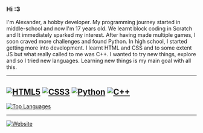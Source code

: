 ### Hi :3

[](https://github.com/1x4nd3r#hi-im-alexander-_)

I'm Alexander, a hobby developer. My programming journey started in middle-school and now I'm 17 years old. We learnt block coding in Scratch and It immediately sparked my interest. After having made multiple games, I soon craved more challenges and found Python. In high school, I started getting more into development. I learnt HTML and CSS and to some extent JS but what really called to me was C++. I wanted to try new things, explore and so I tried new languages. Learning new things is my main goal with all this.

---

[![HTML5](https://camo.githubusercontent.com/63cf3aa8d6efff39dbaa8bd397e7c02a31640a622c264aa3c21375af4d0f62c9/68747470733a2f2f696d672e736869656c64732e696f2f62616467652f2d48544d4c352d3132323333333f7374796c653d666c6174266c6f676f3d68746d6c35266c6f676f436f6c6f723d7768697465)](https://camo.githubusercontent.com/63cf3aa8d6efff39dbaa8bd397e7c02a31640a622c264aa3c21375af4d0f62c9/68747470733a2f2f696d672e736869656c64732e696f2f62616467652f2d48544d4c352d3132323333333f7374796c653d666c6174266c6f676f3d68746d6c35266c6f676f436f6c6f723d7768697465) [![CSS3](https://camo.githubusercontent.com/5362713ff434b25e8bc5c5f1722bc677d43886c533061f54ae64b27e8e29bac1/68747470733a2f2f696d672e736869656c64732e696f2f62616467652f2d435353332d3132323333333f7374796c653d666c6174266c6f676f3d63737333266c6f676f436f6c6f723d7768697465)](https://camo.githubusercontent.com/5362713ff434b25e8bc5c5f1722bc677d43886c533061f54ae64b27e8e29bac1/68747470733a2f2f696d672e736869656c64732e696f2f62616467652f2d435353332d3132323333333f7374796c653d666c6174266c6f676f3d63737333266c6f676f436f6c6f723d7768697465) [![Python](https://camo.githubusercontent.com/bd4cfbce206b224a47373db0cc6e05f84286cd58c71d15ff9700c210dc79f7b8/68747470733a2f2f696d672e736869656c64732e696f2f62616467652f2d507974686f6e2d3132323333333f7374796c653d666c6174266c6f676f3d707974686f6e266c6f676f436f6c6f723d7768697465)](https://camo.githubusercontent.com/bd4cfbce206b224a47373db0cc6e05f84286cd58c71d15ff9700c210dc79f7b8/68747470733a2f2f696d672e736869656c64732e696f2f62616467652f2d507974686f6e2d3132323333333f7374796c653d666c6174266c6f676f3d707974686f6e266c6f676f436f6c6f723d7768697465) [![C++](https://camo.githubusercontent.com/12f5bdf86c3ac7cc7378f0f4a96e01db47d403fa2434d6b38cb8295166acb21d/68747470733a2f2f696d672e736869656c64732e696f2f62616467652f2d432b2b2d3132323333333f7374796c653d666c6174266c6f676f3d63706c7573706c7573266c6f676f436f6c6f723d7768697465)](https://camo.githubusercontent.com/12f5bdf86c3ac7cc7378f0f4a96e01db47d403fa2434d6b38cb8295166acb21d/68747470733a2f2f696d672e736869656c64732e696f2f62616467652f2d432b2b2d3132323333333f7374796c653d666c6174266c6f676f3d63706c7573706c7573266c6f676f436f6c6f723d7768697465) 
---

[![Top Languages](https://camo.githubusercontent.com/3866c645f624b23189b8be916dc904543f6b47660cdaee9f73d942353b2ab010/68747470733a2f2f6769746875622d726561646d652d73746174732e76657263656c2e6170702f6170692f746f702d6c616e67732f3f757365726e616d653d3178346e643372267468656d653d68696768636f6e747261737426686964655f626f726465723d66616c7365266c61796f75743d636f6d706163742662675f636f6c6f723d3132323333332c3064316132622c303831343230)](https://camo.githubusercontent.com/3866c645f624b23189b8be916dc904543f6b47660cdaee9f73d942353b2ab010/68747470733a2f2f6769746875622d726561646d652d73746174732e76657263656c2e6170702f6170692f746f702d6c616e67732f3f757365726e616d653d3178346e643372267468656d653d68696768636f6e747261737426686964655f626f726465723d66616c7365266c61796f75743d636f6d706163742662675f636f6c6f723d3132323333332c3064316132622c303831343230)

---

[![Website](https://camo.githubusercontent.com/1f602fdb3f7ac58bac6643e92adf657a71c7f4dd6df520f74812fdfef8f476c6/68747470733a2f2f696d672e736869656c64732e696f2f62616467652f2d4d79253230576562736974652d3132323333333f7374796c653d666c6174266c6f676f3d676f6f676c652d6368726f6d65266c6f676f436f6c6f723d7768697465)](https://1x4nd3r.github.io/1x4nd3r/)
